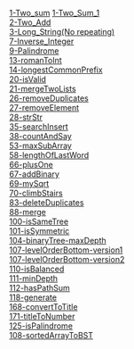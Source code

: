 <a href="./Two_arrey-Sum">1-Two_sum</a>
<a href="./Two_Sum_1">1-Two_Sum_1</a><br>
<a href="./Two_LinkNodes-Add">2-Two_Add</a><br>
<a href="./No_Repeat_String">3-Long_String(No repeating)</a><br>
<a href="./Inverse_Integer">7-Inverse_Integer</a><br>
<a href="./Palindrome">9-Palindrome</a><br>
<a href="./romanToInt">13-romanToInt</a><br>
<a href="./longestCommonPrefix">14-longestCommonPrefix</a><br>
<a href="./isValid">20-isValid</a><br>
<a href="./mergeTwoLists">21-mergeTwoLists</a><br>
<a href="./removeDuplicates">26-removeDuplicates</a><br>
<a href="./removeElement">27-removeElement</a><br>
<a href="./strStr">28-strStr</a><br>
<a href="./searchInsert">35-searchInsert</a><br>
<a href="./countAndSay">38-countAndSay</a><br>
<a href="./maxSubArray">53-maxSubArray</a><br>
<a href="./lengthOfLastWord">58-lengthOfLastWord</a><br>
<a href="./plusOne">66-plusOne</a><br>
<a href="./addBinary">67-addBinary</a><br>
<a href="./mySqrt">69-mySqrt</a><br>
<a href="./climbStairs">70-climbStairs</a><br>
<a href="./deleteDuplicates">83-deleteDuplicates</a><br>
<a href="./merge">88-merge</a><br>
<a href="./isSameTree">100-isSameTree</a><br>
<a href="./isSymmetric">101-isSymmetric</a><br>
<a href="./binaryTree-maxDepth">104-binaryTree-maxDepth</a><br>
<a href="./levelOrderBottom-version1">107-levelOrderBottom-version1</a><br>
<a href="./levelOrderBottom-version2">107-levelOrderBottom-version2</a><br>
<a href="./isBalanced">110-isBalanced</a><br>
<a href="./minDepth">111-minDepth</a><br>
<a href="./hasPathSum">112-hasPathSum</a><br>
<a href="./generate">118-generate</a><br>
<a href="./convertToTitle">168-convertToTitle</a><br>
<a href="./titleToNumber">171-titleToNumber</a><br>
<a href="./isPalindrome">125-isPalindrome</a><br>
<a href="./sortedArrayToBST">108-sortedArrayToBST</a><br>






















